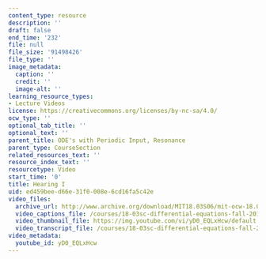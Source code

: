 ```yaml
---
content_type: resource
description: ''
draft: false
end_time: '232'
file: null
file_size: '91498426'
file_type: ''
image_metadata:
  caption: ''
  credit: ''
  image-alt: ''
learning_resource_types:
- Lecture Videos
license: https://creativecommons.org/licenses/by-nc-sa/4.0/
ocw_type: ''
optional_tab_title: ''
optional_text: ''
parent_title: ODE's with Periodic Input, Resonance
parent_type: CourseSection
related_resources_text: ''
resource_index_text: ''
resourcetype: Video
start_time: '0'
title: Hearing I
uid: ed459bee-d66e-31f0-008e-6cd16fa5c42e
video_files:
  archive_url: http://www.archive.org/download/MIT18.03S06/mit-ocw-18.03-lec17-19mar2003-220k_512kb.mp4
  video_captions_file: /courses/18-03sc-differential-equations-fall-2011/48fbe9f3ff31578aaeae584c66ca5ef3_yD0_EQLxHcw.vtt
  video_thumbnail_file: https://img.youtube.com/vi/yD0_EQLxHcw/default.jpg
  video_transcript_file: /courses/18-03sc-differential-equations-fall-2011/c477efd7bd856e82de078a74f61e67b0_yD0_EQLxHcw.pdf
video_metadata:
  youtube_id: yD0_EQLxHcw
---
```

